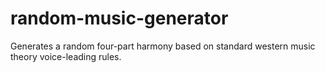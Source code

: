 # random-music-generator
Generates a random four-part harmony based on standard western music theory voice-leading rules.
